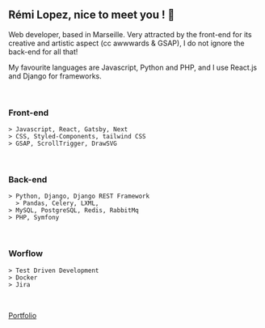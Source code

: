 ## Rémi Lopez, nice to meet you ! 👋

Web developer, based in Marseille. Very attracted by the front-end for its creative and artistic aspect (cc awwwards & GSAP), I do not ignore the back-end for all that!

My favourite languages are Javascript, Python and PHP, and I use React.js and Django for frameworks.

<br/>

### Front-end
```
> Javascript, React, Gatsby, Next
> CSS, Styled-Components, tailwind CSS
> GSAP, ScrollTrigger, DrawSVG
```

<br/>

### Back-end
```
> Python, Django, Django REST Framework
  > Pandas, Celery, LXML,
> MySQL, PostgreSQL, Redis, RabbitMq
> PHP, Symfony
```
<br/>

### Worflow
```
> Test Driven Development
> Docker
> Jira
```
<br/>

[Portfolio](http://remilopez.com "Go to my personnal portfolio : remilopez.com")
